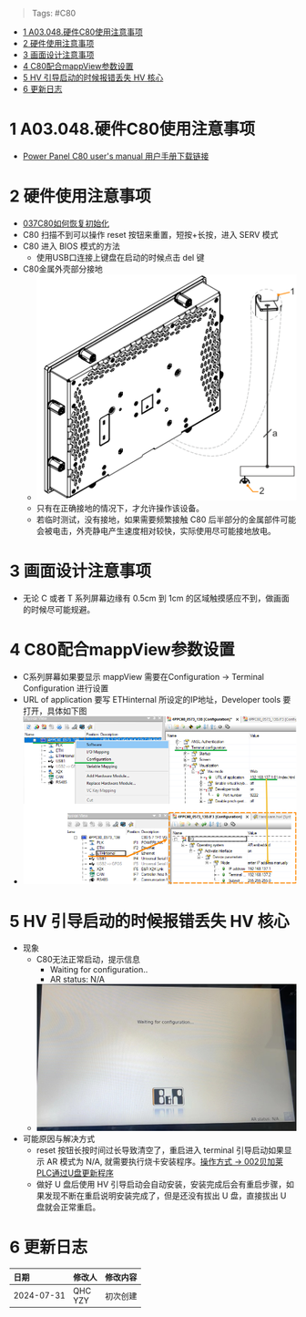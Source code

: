 > Tags: #C80

- [1 A03.048.硬件C80使用注意事项](#_1-a03048%E7%A1%AC%E4%BB%B6c80%E4%BD%BF%E7%94%A8%E6%B3%A8%E6%84%8F%E4%BA%8B%E9%A1%B9)
- [2 硬件使用注意事项](#_2-%E7%A1%AC%E4%BB%B6%E4%BD%BF%E7%94%A8%E6%B3%A8%E6%84%8F%E4%BA%8B%E9%A1%B9)
- [3 画面设计注意事项](#_3-%E7%94%BB%E9%9D%A2%E8%AE%BE%E8%AE%A1%E6%B3%A8%E6%84%8F%E4%BA%8B%E9%A1%B9)
- [4 C80配合mappView参数设置](#_4-c80%E9%85%8D%E5%90%88mappview%E5%8F%82%E6%95%B0%E8%AE%BE%E7%BD%AE)
- [5 HV 引导启动的时候报错丢失 HV 核心](#_5-hv-%E5%BC%95%E5%AF%BC%E5%90%AF%E5%8A%A8%E7%9A%84%E6%97%B6%E5%80%99%E6%8A%A5%E9%94%99%E4%B8%A2%E5%A4%B1-hv-%E6%A0%B8%E5%BF%83)
- [6 更新日志](#_6-%E6%9B%B4%E6%96%B0%E6%97%A5%E5%BF%97)

# 1 A03.048.硬件C80使用注意事项

- [Power Panel C80 user's manual 用户手册下载链接](https://www.br-automation.com/en/downloads/industrial-pcs-and-panels/power-panel-t-c-series/power-panel-c80/power-panel-c80-users-manual/)

# 2 硬件使用注意事项

- [037C80如何恢复初始化](037C80如何恢复初始化.md)
- C80 扫描不到可以操作 reset 按钮来重置，短按+长按，进入 SERV 模式
- C80 进入 BIOS 模式的方法
    - 使用USB口连接上键盘在启动的时候点击 del 键
- C80金属外壳部分接地
    - ![](FILES/048硬件C80使用注意事项/image-20240731145354476.png)
    - 只有在正确接地的情况下，才允许操作该设备。
    - 若临时测试，没有接地，如果需要频繁接触 C80 后半部分的金属部件可能会被电击，外壳静电产生速度相对较快，实际使用尽可能接地放电。

# 3 画面设计注意事项

- 无论 C 或者 T 系列屏幕边缘有 0.5cm 到 1cm 的区域触摸感应不到，做画面的时候尽可能规避。

# 4 C80配合mappView参数设置

- C系列屏幕如果要显示 mappView 需要在Configuration → Terminal Configuration 进行设置
- URL of application 要写 ETHinternal 所设定的IP地址，Developer tools 要打开，具体如下图
- ![](FILES/048硬件C80使用注意事项/image-20240731153541841.png)

# 5 HV 引导启动的时候报错丢失 HV 核心

- 现象
    - C80无法正常启动，提示信息
        - Waiting for configuration..
        - AR status: N/A
    - ![](FILES/048硬件C80使用注意事项/image-20240731150830116.png)
- 可能原因与解决方式
    - reset 按钮长按时间过长导致清空了，重启进入 terminal 引导启动如果显示 AR 模式为 N/A, 就需要执行烧卡安装程序。[操作方式 → 002贝加莱PLC通过U盘更新程序](../C04_现场维运/002贝加莱PLC通过U盘更新程序.md)
    - 做好 U 盘后使用 HV 引导启动会自动安装，安装完成后会有重启步骤，如果发现不断在重启说明安装完成了，但是还没有拔出 U 盘，直接拔出 U 盘就会正常重启。

# 6 更新日志

| 日期         | 修改人        | 修改内容 |
| :--------- | :--------- | :--- |
| 2024-07-31 | QHC<br>YZY | 初次创建 |
